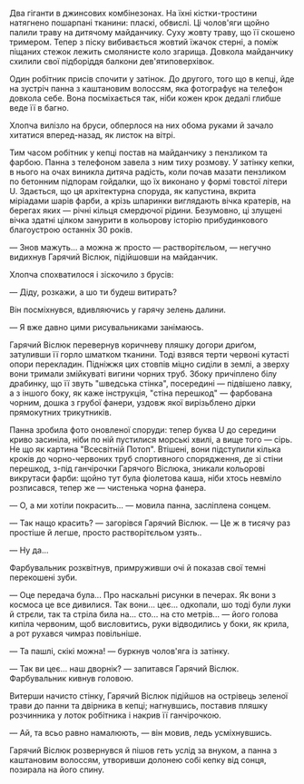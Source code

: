 Два гіганти в джинсових комбінезонах. На їхні кістки-тростини натягнено пошарпані тканини: пласкі, обвислі. Ці чолов'яги щойно палили траву на дитячому майданчику. Суху жовту траву, що її скошено тримером. Тепер з піску вибивається жовтий їжачок стерні, а поміж піщаних стежок лежить смолянисте коло згарища. Довкола майданчику схилили свої підборіддя балкони дев'ятиповерхівок.

Один робітник присів спочити у затінок. До другого, того що в кепці, йде на зустріч панна з каштановим волоссям, яка фотографує на телефон довкола себе. Вона посміхається так, ніби кожен крок дедалі глибше веде її в багно.

Хлопча вилізло на бруси, обперлося на них обома руками й зачало хитатися вперед-назад, як листок на вітрі.  

Тим часом робітник у кепці постав на майданчику з пензликом та фарбою. Панна з телефоном завела з ним тиху розмову. У затінку кепки, в нього на очах виникла дитяча радість, коли  почав мазати пензликом по бетонним підпорам гойдалки, що їх виконано у формі товстої літери U. Здається, що ця архітектурна споруда, як капустина, вкрита міріадами шарів фарби, а крізь шпаринки виглядають вічка кратерів, на берегах яких — річні кільця смердючої рідини. Безумовно, ці злущені вічка здатні цілком занурити в кольорову історію прибудинкового благоустрою останніх 30 років.

— Знов мажуть... а можна ж просто — растворітєльом, — негучно видихнув Гарячий Віслюк, підійшовши на майданчик. 

Хлопча спохватилося і зіскочило з брусів:

— Діду, розкажи, а шо ти будеш витирать?

Він посміхнувся, вдивляючись у гарячу зелень далини.

— Я вже давно цими рисувальниками занімаюсь.

Гарячий Віслюк перевернув коричневу пляшку догори дриґом, затуливши її горло шматком тканини. Тоді взявся терти червоні кутасті опори перекладин. Підніжжя цих стовпів міцно сиділи в землі, а зверху вони тримали змійкуваті вигини чорних труб. Збоку причіплено білу драбинку, що її звуть "шведська стінка", посередині — підвішено лавку, а з іншого боку, як каже інструкція, "стіна перешкод" — фарбована чорним, дошка з грубої фанери, уздовж якої вирізьблено дірки прямокутних трикутників. 

Панна зробила фото оновленої споруди: тепер буква U до середини криво засиніла, ніби по ній пустилися морські хвилі, а вище того — сірь. Не що як картина "Всесвітній Потоп". Втішені, вони підступили кілька кроків до чорно-червоних труб спортивного спорядження, де зі стіни перешкод, з-під ганчірочки Гарячого Віслюка, зникали кольорові викрутаси фарби: щойно тут була фіолетова каша, ніби хтось невміло розписався, тепер же — чистенька чорна фанера.

— О, а ми хотіли покрасить... — мовила панна, засліплена сонцем.

— Так нащо красить? — загорівся Гарячий Віслюк. — Це ж в тисячу раз простіше й легше, просто растворітєльом узять..

— Ну да...

Фарбувальник розквітнув, примруживши очі й показав свої темні перекошені зуби.

— Оце передача була... Про наскальні рисунки в печерах. Як вони з космоса це все дивилися. Так вони... цеє... одкопали, шо тоді були луки й стрєли, так та стріла била на... сто... на сто метрів... — його голова кипіла червоним, щоб висловитись, руки відводились у боки, як крила, а рот рухався чимраз повільніше.

— Та пашлі, скікі можна! — буркнув чолов'яга із затінку.

— Так ви цеє... наш дворнік? — запитався Гарячий Віслюк. Фарбувальник кивнув головою.

Витерши начисто стінку, Гарячий Віслюк підійшов на острівець зеленої трави до панни та двірника в кепці; нагнувшись, поставив пляшку розчинника у лоток робітника і накрив її ганчірочкою. 

— Ай, та всьо равно намалюють, — він мовив, ледь усміхнувшись.

Гарячий Віслюк розвернувся й пішов геть услід за внуком, а панна з каштановим волоссям, утворивши долонею собі кепку від сонця, позирала на його спину.
